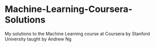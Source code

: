 # Machine-Learning-Coursera-Solutions
My solutions to the Machine Learning course at Coursera by Stanford University taught by Andrew Ng
